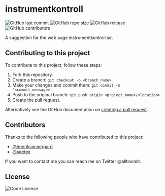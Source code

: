 # instrumentkontroll

![GitHub last commit](https://img.shields.io/github/last-commit/seetee/instrumentkontroll)
![GitHub repo size](https://img.shields.io/github/repo-size/seetee/instrumentkontroll)
![GitHub release](https://img.shields.io/github/v/release/seetee/instrumentkontroll)
![GitHub contributors](https://img.shields.io/github/contributors/seetee/instrumentkontroll)

A suggestion for the web page instrumentkontroll.se.

## Contributing to this project
To contribute to this project, follow these steps:

1. Fork this repository.
2. Create a branch: `git checkout -b <branch_name>`.
3. Make your changes and commit them: `git commit -m '<commit_message>'`
4. Push to the original branch: `git push origin <project_name>/<location>`
5. Create the pull request.

Alternatively see the GitHub documentation on [creating a pull request](https://help.github.com/en/github/collaborating-with-issues-and-pull-requests/creating-a-pull-request).

## Contributors

Thanks to the following people who have contributed to this project:

* [@henriksonnergard](https://github.com/henriksonnergard)
* [@seetee](https://github.com/seetee)

If you want to contact me you can reach me on Twitter @alltinomit.

## License

![Code License](https://img.shields.io/github/license/seetee/instrumentkontroll)
